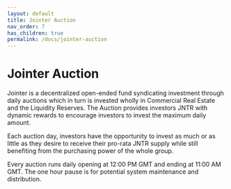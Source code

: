 ```yaml
---
layout: default
title: Jointer Auction
nav_order: 7
has_children: true
permalink: /docs/jointer-auction
---
```


# Jointer Auction

Jointer is a decentralized open-ended fund syndicating investment through daily auctions which in turn is invested wholly in Commercial Real Estate and the Liquidity Reserves. The Auction provides investors JNTR with dynamic rewards to encourage investors to invest the maximum daily amount.

Each auction day, investors have the opportunity to invest as much or as little as they desire to receive their pro-rata JNTR supply while still benefiting from the purchasing power of the whole group.

Every auction runs daily opening at 12:00 PM GMT and ending at 11:00 AM GMT. The one hour pause is for potential system maintenance and distribution.